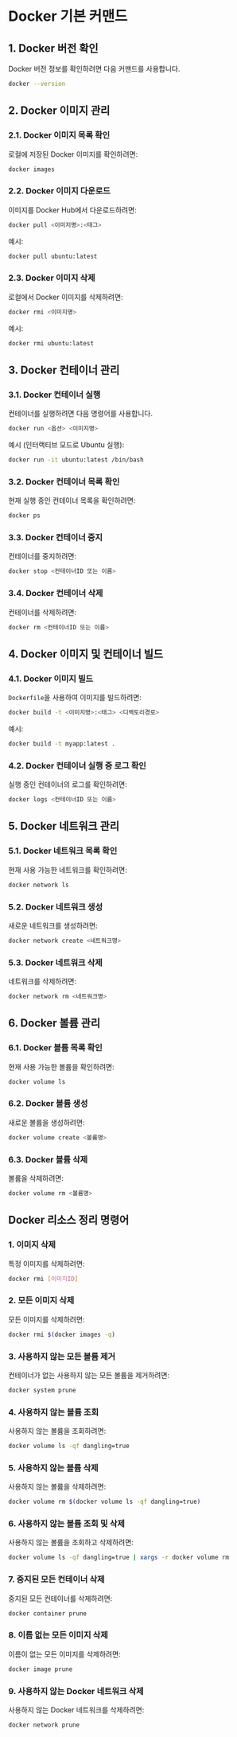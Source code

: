 # Docker 기본 커맨드

## 1. Docker 버전 확인
Docker 버전 정보를 확인하려면 다음 커맨드를 사용합니다.
```bash
docker --version
```

## 2. Docker 이미지 관리

### 2.1. Docker 이미지 목록 확인
로컬에 저장된 Docker 이미지를 확인하려면:
```bash
docker images
```

### 2.2. Docker 이미지 다운로드
이미지를 Docker Hub에서 다운로드하려면:
```bash
docker pull <이미지명>:<태그>
```
예시:
```bash
docker pull ubuntu:latest
```

### 2.3. Docker 이미지 삭제
로컬에서 Docker 이미지를 삭제하려면:
```bash
docker rmi <이미지명>
```
예시:
```bash
docker rmi ubuntu:latest
```

## 3. Docker 컨테이너 관리

### 3.1. Docker 컨테이너 실행
컨테이너를 실행하려면 다음 명령어를 사용합니다.
```bash
docker run <옵션> <이미지명>
```
예시 (인터랙티브 모드로 Ubuntu 실행):
```bash
docker run -it ubuntu:latest /bin/bash
```

### 3.2. Docker 컨테이너 목록 확인
현재 실행 중인 컨테이너 목록을 확인하려면:
```bash
docker ps
```

### 3.3. Docker 컨테이너 중지
컨테이너를 중지하려면:
```bash
docker stop <컨테이너ID 또는 이름>
```

### 3.4. Docker 컨테이너 삭제
컨테이너를 삭제하려면:
```bash
docker rm <컨테이너ID 또는 이름>
```

## 4. Docker 이미지 및 컨테이너 빌드

### 4.1. Docker 이미지 빌드
`Dockerfile`을 사용하여 이미지를 빌드하려면:
```bash
docker build -t <이미지명>:<태그> <디렉토리경로>
```
예시:
```bash
docker build -t myapp:latest .
```

### 4.2. Docker 컨테이너 실행 중 로그 확인
실행 중인 컨테이너의 로그를 확인하려면:
```bash
docker logs <컨테이너ID 또는 이름>
```

## 5. Docker 네트워크 관리

### 5.1. Docker 네트워크 목록 확인
현재 사용 가능한 네트워크를 확인하려면:
```bash
docker network ls
```

### 5.2. Docker 네트워크 생성
새로운 네트워크를 생성하려면:
```bash
docker network create <네트워크명>
```

### 5.3. Docker 네트워크 삭제
네트워크를 삭제하려면:
```bash
docker network rm <네트워크명>
```

## 6. Docker 볼륨 관리

### 6.1. Docker 볼륨 목록 확인
현재 사용 가능한 볼륨을 확인하려면:
```bash
docker volume ls
```

### 6.2. Docker 볼륨 생성
새로운 볼륨을 생성하려면:
```bash
docker volume create <볼륨명>
```

### 6.3. Docker 볼륨 삭제
볼륨을 삭제하려면:
```bash
docker volume rm <볼륨명>
```


## Docker 리소스 정리 명령어

### 1. 이미지 삭제
특정 이미지를 삭제하려면:
```bash
docker rmi [이미지ID]
```

### 2. 모든 이미지 삭제
모든 이미지를 삭제하려면:
```bash
docker rmi $(docker images -q)
```

### 3. 사용하지 않는 모든 볼륨 제거
컨테이너가 없는 사용하지 않는 모든 볼륨을 제거하려면:
```bash
docker system prune
```

### 4. 사용하지 않는 볼륨 조회
사용하지 않는 볼륨을 조회하려면:
```bash
docker volume ls -qf dangling=true
```

### 5. 사용하지 않는 볼륨 삭제
사용하지 않는 볼륨을 삭제하려면:
```bash
docker volume rm $(docker volume ls -qf dangling=true)
```

### 6. 사용하지 않는 볼륨 조회 및 삭제
사용하지 않는 볼륨을 조회하고 삭제하려면:
```bash
docker volume ls -qf dangling=true | xargs -r docker volume rm
```

### 7. 중지된 모든 컨테이너 삭제
중지된 모든 컨테이너를 삭제하려면:
```bash
docker container prune
```

### 8. 이름 없는 모든 이미지 삭제
이름이 없는 모든 이미지를 삭제하려면:
```bash
docker image prune
```

### 9. 사용하지 않는 Docker 네트워크 삭제
사용하지 않는 Docker 네트워크를 삭제하려면:
```bash
docker network prune
```
